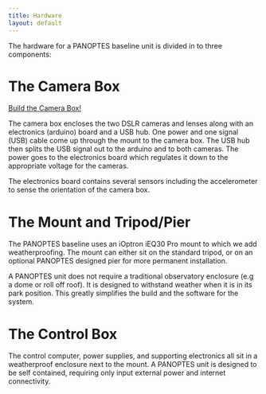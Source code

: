 ```yaml
---
title: Hardware
layout: default
---
```


The hardware for a PANOPTES baseline unit is divided in to three components:

# The Camera Box

<a class="btn btn-default btn-sm" href="build_instructions/camera_box.html">
    <i class="fa fa-square-o fa-stack-2x"></i>
    <i class="fa fa-wrench fa-1x"></i>
     Build the Camera Box!
 </a>

The camera box encloses the two DSLR cameras and lenses along with an electronics (arduino) board and a USB hub.  One power and one signal (USB) cable come up through the mount to the camera box.  The USB hub then splits the USB signal out to the arduino and to both cameras.  The power goes to the electronics board which regulates it down to the appropriate voltage for the cameras.

The electronics board contains several sensors including the accelerometer to sense the orientation of the camera box.

# The Mount and Tripod/Pier

The PANOPTES baseline uses an iOptron iEQ30 Pro mount to which we add weatherproofing.  The mount can either sit on the standard tripod, or on an optional PANOPTES designed pier for more permanent installation.

A PANOPTES unit does not require a traditional observatory enclosure (e.g a dome or roll off roof).  It is designed to withstand weather when it is in its park position.  This greatly simplifies the build and the software for the system.

# The Control Box

The control computer, power supplies, and supporting electronics all sit in a weatherproof enclosure next to the mount.  A PANOPTES unit is designed to be self contained, requiring only input external power and internet connectivity.
